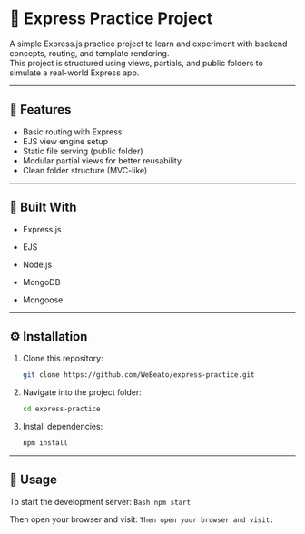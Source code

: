 # 🧠 Express Practice Project

A simple Express.js practice project to learn and experiment with backend concepts, routing, and template rendering.  
This project is structured using views, partials, and public folders to simulate a real-world Express app.

---

## 🚀 Features
- Basic routing with Express
- EJS view engine setup
- Static file serving (public folder)
- Modular partial views for better reusability
- Clean folder structure (MVC-like)

---

## 🧰 Built With

- Express.js

- EJS

- Node.js

- MongoDB

- Mongoose

---

## ⚙️ Installation
1. Clone this repository:
    ```Bash
    git clone https://github.com/WeBeato/express-practice.git
    ```

2. Navigate into the project folder:
    ```Bash
    cd express-practice
    ```

3. Install dependencies:
    ```Bash
    npm install
    ```

---

## 🧩 Usage

To start the development server:
    ```Bash
    npm start
    ```

Then open your browser and visit:
    ```
    Then open your browser and visit:
    ```
